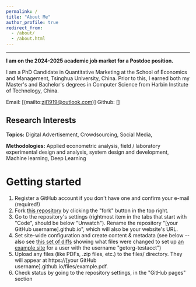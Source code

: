 ```yaml
---
permalink: /
title: "About Me"
author_profile: true
redirect_from: 
  - /about/
  - /about.html
---
```

---
**I am on the 2024-2025 academic job market for a Postdoc position.**

I am a PhD Candidate in Quantitative Marketing at the School of Economics and Management, Tsinghua University, China. Prior to this, I earned both my Master's and Bachelor's degrees in Computer Science from Harbin Institute of Technology, China.


Email: [(mailto:zjl1919@outlook.com)]
Github: []



**Research Interests**
-----
**Topics:** Digital Advertisement, Crowdsourcing, Social Media, 

**Methodologies:** Applied econometric analysis, field / laboratory experimental design and analysis, system design and development, Machine learning, Deep Learning


Getting started
======
1. Register a GitHub account if you don't have one and confirm your e-mail (required!)
1. Fork [this repository](https://github.com/academicpages/academicpages.github.io) by clicking the "fork" button in the top right. 
1. Go to the repository's settings (rightmost item in the tabs that start with "Code", should be below "Unwatch"). Rename the repository "[your GitHub username].github.io", which will also be your website's URL.
1. Set site-wide configuration and create content & metadata (see below -- also see [this set of diffs](http://archive.is/3TPas) showing what files were changed to set up [an example site](https://getorg-testacct.github.io) for a user with the username "getorg-testacct")
1. Upload any files (like PDFs, .zip files, etc.) to the files/ directory. They will appear at https://[your GitHub username].github.io/files/example.pdf.  
1. Check status by going to the repository settings, in the "GitHub pages" section


